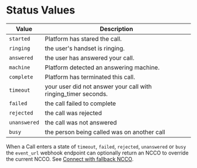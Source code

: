 # Status Values

Value | Description
-- | --
`started` | Platform has stared the call.
`ringing` | the user's handset is ringing.
`answered` | the user has answered your call.
`machine` | Platform detected an answering machine.
`complete` | Platform has terminated this call.
`timeout` | your user did not answer your call with ringing_timer seconds.
`failed` | the call failed to complete
`rejected` | the call was rejected
`unanswered` | the call was not answered
`busy` | the person being called was on another call

When a Call enters a state of `timeout`, `failed`, `rejected`, `unanswered` or `busy` the `event_url` webhook endpoint can optionally return an NCCO to override the current NCCO. See [Connect with fallback NCCO](/voice/guides/ncco-reference).
